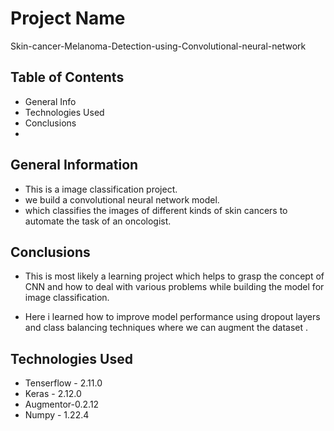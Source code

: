 # Project Name
Skin-cancer-Melanoma-Detection-using-Convolutional-neural-network

## Table of Contents
* General Info
* Technologies Used
* Conclusions
* 
## General Information
- This is a image classification project.
- we build a convolutional neural network model.
- which classifies the images of different kinds of skin cancers to automate the task of an oncologist.

## Conclusions
- This is most likely a learning project which helps to grasp the concept of CNN and how to deal with various problems while building the model for image classification.

- Here i learned how to improve model performance using dropout layers and class balancing techniques where we can augment the dataset .

## Technologies Used
- Tenserflow - 2.11.0
 - Keras - 2.12.0
 - Augmentor-0.2.12
 - Numpy - 1.22.4

